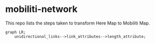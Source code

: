 # mobiliti-network

This repo lists the steps taken to transform Here Map to Mobiliti Map. 

```mermaid
graph LR;
    unidirectional_links-->link_attributes-->length_attribute;
```